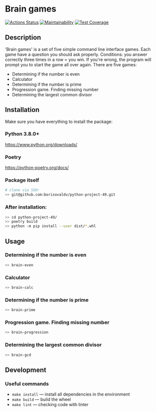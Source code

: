 # Brain games

[![Actions Status](https://github.com/borisovaldv/python-project-49/workflows/hexlet-check/badge.svg)](https://github.com/borisovaldv/python-project-49/actions)
[![Maintainability](https://api.codeclimate.com/v1/badges/8fb3116cd1e82ee64764/maintainability)](https://codeclimate.com/github/borisovaldv/python-project-49/maintainability)
[![Test Coverage](https://api.codeclimate.com/v1/badges/8fb3116cd1e82ee64764/test_coverage)](https://codeclimate.com/github/borisovaldv/python-project-49/test_coverage)

## Description

'Brain games' is a set of five simple command line interface games. Each game have a question you should ask properly. Conditions: you answer correctly three times in a row = you win. If you're wrong, the program will prompt you to start the game all over again. There are five games:

* Determining if the number is even
* Calculator
* Determining if the number is prime
* Progression game. Finding missing number 
* Determining the largest common divisor

## Installation

Make sure you have everything to install the package:

### Python 3.8.0+  
https://www.python.org/downloads/
### Poetry
https://python-poetry.org/docs/
### Package itself
```bash
# clone via SSH:
>> git@github.com:borisovaldv/python-project-49.git
```

### After installation:
```bash
>> cd python-project-49/
>> poetry build
>> python -m pip install --user dist/*.whl
```

## Usage
### Determining if the number is even
```bash
>> brain-even
```
### Calculator
```bash
>> brain-calc
```
### Determining if the number is prime
```bash
>> brain-prime
```
### Progression game. Finding missing number 
```bash
>> brain-progression
```
### Determining the largest common divisor
```bash
>> brain-gcd
```

## Development

### Useful commands

* `make install` — install all dependencies in the environment
* `make build` — build the wheel
* `make lint` — checking code with linter